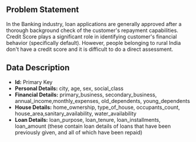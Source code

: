## Problem Statement
In the Banking industry, loan applications are generally approved after a thorough background check of the customer's repayment capabilities. Credit Score plays a significant role in identifying
customer's financial behavior (specifically default). However, people belonging to rural India don't have a credit score and it is difficult to do a direct assessment.

## Data Description
 - **Id:** Primary Key
 - **Personal Details:** city, age, sex, social_class
 - **Financial Details:** primary_business, secondary_business, annual_income,monthly_expenses, old_dependents, young_dependents
 - **House Details:** home_ownership, type_of_house, occupants_count, house_area,sanitary_availability, water_availability
 - **Loan Details:** loan_purpose, loan_tenure, loan_installments, loan_amount (these contain loan details of loans that have been previously given, and all of which have been repaid)
